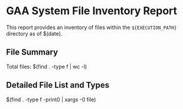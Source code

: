 # GAA System File Inventory Report

This report provides an inventory of files within the `${EXECUTION_PATH}` directory as of $(date).

## File Summary
Total files: $(find . -type f | wc -l)

## Detailed File List and Types
$(find . -type f -print0 | xargs -0 file)

